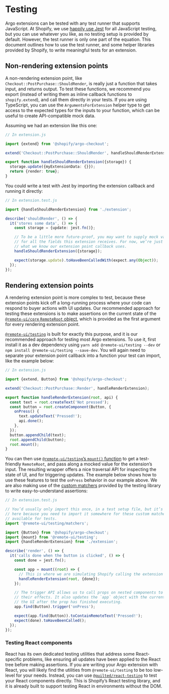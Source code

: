 # Testing

Argo extensions can be tested with any test runner that supports JavaScript. At Shopify, we use [happily use Jest](https://jestjs.io) for all JavaScript testing, but you can use whatever you like, as no testing setup is provided by default. However, the test runner is only one part of the equation. This document outlines how to use the test runner, and some helper libraries provided by Shopify, to write meaningful tests for an extension.

## Non-rendering extension points

A non-rendering extension point, like `Checkout::PostPurchase::ShouldRender`, is really just a function that takes input, and returns output. To test these functions, we recommend you export (instead of writing them as inline callback functions to `shopify.extend`), and call them directly in your tests. If you are using TypeScript, you can use the `ArgumentsForExtension` helper type to get access to the expected types for the inputs to your function, which can be useful to create API-compatible mock data.

Assuming we had an extension like this one:

```ts
// In extension.js

import {extend} from '@shopify/argo-checkout';

extend('Checkout::PostPurchase::ShouldRender', handleShouldRenderExtension);

export function handleShouldRenderExtension({storage}) {
  storage.update({myExtensionData: {}});
  return {render: true};
}
```

You could write a test with Jest by importing the extension callback and running it directly:

```ts
// In extension.test.js

import {handleShouldRenderExtension} from './extension';

describe('shouldRender', () => {
  it('stores some data', () => {
    const storage = {update: jest.fn()};

    // To be a little more future-proof, you may want to supply mock values
    // for all the fields this extension receives. For now, we’re just mocking
    // what we know our extension point callback uses.
    handleShouldRenderExtension({storage});

    expect(storage.update).toHaveBeenCalledWith(expect.any(Object));
  });
});
```

## Rendering extension points

A rendering extension point is more complex to test, because these extension points kick off a long-running process where your code can respond to buyer actions with UI updates. Our recommended approach for testing these extensions is to make assertions on the current state of the [`@remote-ui/core` `RemoteRoot` object](https://github.com/Shopify/remote-ui/tree/main/packages/core#remoteroot), which is provided as the first argument for every rendering extension point.

[`@remote-ui/testing`](https://github.com/Shopify/remote-ui/tree/main/packages/testing) is built for exactly this purpose, and it is our recommended approach for testing most Argo extensions. To use it, first install it as a dev dependency using `yarn add @remote-ui/testing --dev` or `npm install @remote-ui/testing --save-dev`. You will again need to separate your extension point callback into a function your test can import, like the example below:

```ts
// In extension.js

import {extend, Button} from '@shopify/argo-checkout';

extend('Checkout::PostPurchase::Render', handleRenderExtension);

export function handleRenderExtension(root, api) {
  const text = root.createText('Not pressed');
  const button = root.createComponent(Button, {
    onPress() {
      text.updateText('Pressed!');
      api.done();
    },
  });
  button.appendChild(text);
  root.appendChild(button);
  root.mount();
}
```

You can then use [`@remote-ui/testing`’s `mount()` function](https://github.com/Shopify/remote-ui/tree/main/packages/testing#usage) to get a test-friendly `RemoteRoot`, and pass along a mocked value for the extension’s input. The resulting wrapper offers a nice traversal API for inspecting the state of UI, and for triggering updates. The example below shows how to use these features to test the `onPress` behavior in our example above. We are also making use of the [custom matchers](https://github.com/Shopify/remote-ui/tree/main/packages/testing#matchers) provided by the testing library to write easy-to-understand assertions:

```ts
// In extension.test.js

// You’d usually only import this once, in a test setup file, but it’s presented
// here because you need to import it somewhere for these custom matchers to be
// available for tests.
import '@remote-ui/testing/matchers';

import {Button} from '@shopify/argo-checkout';
import {mount} from '@remote-ui/testing';
import {handleRenderExtension} from './extension';

describe('render', () => {
  it('calls done when the button is clicked', () => {
    const done = jest.fn();

    const app = mount((root) => {
      // This is where we are simulating Shopify calling the extension point.
      handleRenderExtension(root, {done});
    });

    // The trigger API allows us to call props on nested components to simulate
    // their effects. It also updates the `app` object with the current state of
    // the UI after the prop has finished executing.
    app.find(Button).trigger('onPress');

    expect(app.find(Button)).toContainRemoteText('Pressed!');
    expect(done).toHaveBeenCalled();
  });
});
```

### Testing React components

React has its own dedicated testing utilities that address some React-specific problems, like ensuring all updates have been applied to the React tree before making assertions. If you are writing your Argo extension with React, you will likely find the utilities from `@remote-ui/testing` to be too low-level for your needs. Instead, you can use [`@quilted/react-testing`](https://github.com/lemonmade/quilt/tree/main/packages/react-testing) to test your React components directly. This is Shopify’s React testing library, and it is already built to support testing React in environments without the DOM.
